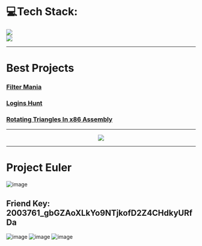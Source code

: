 # 💻Tech Stack:
<p align="left">
  <a href="https://skillicons.dev">
    <img src="https://skillicons.dev/icons?i=github,c,java,python,cpp,sqlite,linux,selenium"/> </br>
     <img src="https://skillicons.dev/icons?i=vscode,visualstudio,stackoverflow,replit,processing,discord,bots,md"/>
  </a>
</p>

______________________________________________________________________________________________________________________________

# Best Projects
### [Filter Mania](https://github.com/Gavriel770U/Filter-Mania)
### [Logins Hunt](https://github.com/Gavriel770U/Logins-Hunt)
### [Rotating Triangles In x86 Assembly](https://github.com/Gavriel770U/Assembly-Rotating-Triangles)

<hr>
  <p align="center">
    <img src="https://github-readme-stats.vercel.app/api?username=Gavriel770U&theme=tokyonight&show_icons=true"/>
  </p>
</hr>

______________________________________________________________________________________________________________________________

# Project Euler
![image](https://github.com/Gavriel770U/Gavriel770U/assets/71229809/16408c5b-6da9-4f26-ae77-6654a4e468d1)
## Friend Key: 2003761_gbGZAoXLkYo9NTjkofD2Z4CHdkyURfDa
![image](https://github.com/Gavriel770U/Gavriel770U/assets/71229809/12ae931c-b194-4e63-a776-5d00781a5c05)
![image](https://github.com/Gavriel770U/Gavriel770U/assets/71229809/df2766e4-e5f4-47f0-a8be-457ac0736463)
![image](https://github.com/Gavriel770U/Gavriel770U/assets/71229809/cb1ae221-1d77-48e4-951d-643bd5b981d5)


